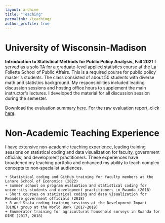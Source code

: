 ```yaml
---
layout: archive
title: "Teaching"
permalink: /teaching/
author_profile: true
---
```


University of Wisconsin-Madison
=====

**Introduction to Statistical Methods for Public Policy Analysis, Fall 2021** 
I served as a solo TA for a graduate-level applied statistics course at the La Follette School of Public Affairs. 
This is a required course for public policy master's students. The class consisted of about 50 students with diverse math and statistics background. My responsibilities included leading discussion sessions and hosting office hours to supplement the main instructor's lectures. I developed the material for all discussion session during the semester. 

Download the evaluation summary [here](https://sakinashibuya.github.io/files/TeachingEvidence_SakinaShibuya.pdf). For the raw evaluation report, click [here](https://sakinashibuya.github.io/files/PA818_Fall2021_Evaluations.pdf).


Non-Academic Teaching Experience
=====
I have extensive non-academic teaching experience, leading training sessions on statistical coding and data visualization for faculty, 
government officials, and development practitioners. These experiences have broadened my teaching portfolio and enhanced my ability to teach complex concepts 
to non-specialist audiences.

	+ Statistical coding and GitHub training for faculty members at the Lahore School of Economics (2022)
	+ Summer school on program evaluation and statistical coding for university students and development practitioners in Rwanda (2018)
	+ Short courses on statistical coding and data visualization for Rwandese government officials (2018)
	+ R and Stata coding training sessions at the Development Impact (DIME) group at the World Bank (2017-2019)
	+ Enumerator training for agricultural household surveys in Rwanda for DIME (2017, 2018)
